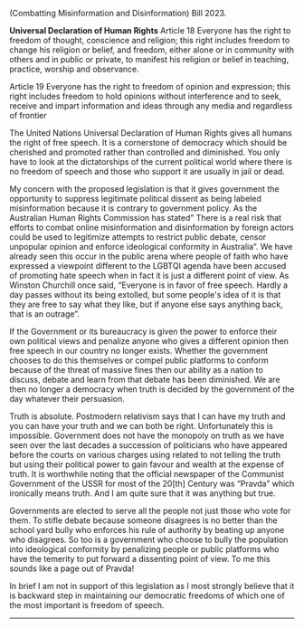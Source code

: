 (Combatting Misinformation and Disinformation) Bill 2023.

**Universal Declaration of Human Rights**
Article 18  Everyone has the right to freedom of thought, conscience and religion; this right includes freedom to
change his religion or belief, and freedom, either alone or in community with others and in public or private, to
manifest his religion or belief in teaching, practice, worship and observance.

Article 19   Everyone has the right to freedom of opinion and expression; this right includes freedom to hold
opinions without interference and to seek, receive and impart information and ideas through any media and
regardless of frontier

The United Nations Universal Declaration of Human Rights gives all humans the right of free speech. It is a
cornerstone of democracy which should be cherished and promoted rather than controlled and diminished. You only
have to look at the dictatorships of the current political world where there is no freedom of speech and those who
support it are usually in jail or dead.

My concern with the proposed legislation is that it gives government the opportunity to suppress legitimate political
dissent as being labeled misinformation because it is contrary to government policy. As the Australian Human Rights
Commission has stated” There is a real risk that efforts to combat online misinformation and disinformation by
foreign actors could be used to legitimize attempts to restrict public debate, censor unpopular opinion and enforce
ideological conformity in Australia”. We have already seen this occur in the public arena where people of faith who
have expressed a viewpoint different to the LGBTQI agenda have been accused of promoting hate speech when in
fact it is just a different point of view. As Winston Churchill once said, “Everyone is in favor of free speech. Hardly a
day passes without its being extolled, but some people's idea of it is that they are free to say what they like, but if
anyone else says anything back, that is an outrage”.

If the Government or its bureaucracy is given the power to enforce their own political views and penalize anyone
who gives a different opinion then free speech in our country no longer exists. Whether the government chooses to
do this themselves or compel public platforms to conform because of the threat of massive fines then our ability as a
nation to discuss, debate and learn from that debate has been diminished. We are then no longer a democracy when
truth is decided by the government of the day whatever their persuasion.

Truth is absolute. Postmodern relativism says that I can have my truth and you can have your truth and we can both
be right. Unfortunately this is impossible. Government does not have the monopoly on truth as we have seen over
the last decades a succession of politicians who have appeared before the courts on various charges using related to
not telling the truth but using their political power to gain favour and wealth at the expense of truth. It is worthwhile
noting that the official newspaper of the Communist Government of the USSR for most of the 20[th] Century was
“Pravda” which ironically means truth. And I am quite sure that it was anything but true.

Governments are elected to serve all the people not just those who vote for them. To stifle debate because
someone disagrees is no better than the school yard bully who enforces his rule of authority by beating up anyone
who disagrees. So too is a government who choose to bully the population into ideological conformity by penalizing
people or public platforms who have the temerity to put forward a dissenting point of view. To me this sounds like a
page out of Pravda!

In brief I am not in support of this legislation as I most strongly believe that it is backward step in maintaining our
democratic freedoms of which one of the most important is freedom of speech.


-----

